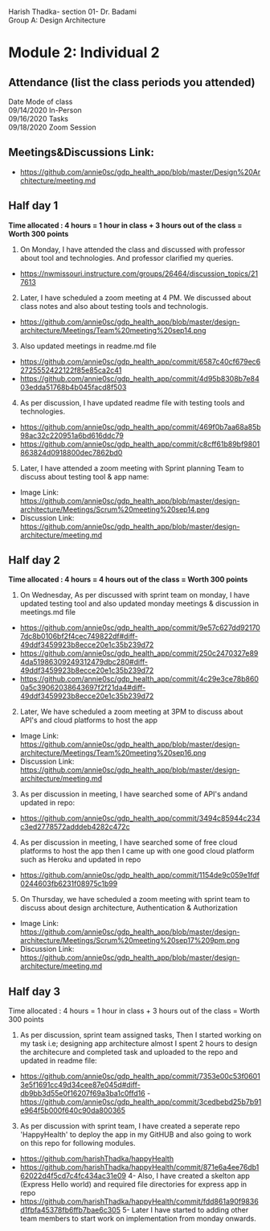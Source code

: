 Harish Thadka- section 01- Dr. Badami  
Group A: Design Architecture
# Module 2: Individual 2

## Attendance (list the class periods you attended)

Date    Mode of class  
09/14/2020 In-Person  
09/16/2020 Tasks  
09/18/2020 Zoom Session

## Meetings&Discussions Link:
- https://github.com/annie0sc/gdp_health_app/blob/master/Design%20Architecture/meeting.md

 ## Half day 1
**Time allocated : 4 hours = 1 hour in class + 3 hours out of the class = Worth 300 points**
1. On Monday, I have attended the class and discussed with professor about tool and technologies. And professor clarified my queries.
- https://nwmissouri.instructure.com/groups/26464/discussion_topics/217613
2. Later, I have scheduled a zoom meeting at 4 PM. We discussed about class notes and also about testing tools and technologis.
- https://github.com/annie0sc/gdp_health_app/blob/master/design-architecture/Meetings/Team%20meeting%20sep14.png
3. Also updated meetings in readme.md file
- https://github.com/annie0sc/gdp_health_app/commit/6587c40cf679ec62725552422122f85e85ca2c41
- https://github.com/annie0sc/gdp_health_app/commit/4d95b8308b7e8403edda51768b4b045facd8f503
4. As per discussion, I have updated readme file with testing tools and technologies.
- https://github.com/annie0sc/gdp_health_app/commit/469f0b7aa68a85b98ac32c220951a6bd616ddc79
- https://github.com/annie0sc/gdp_health_app/commit/c8cff61b89bf9801863824d0918800dec7862bd0
5. Later, I have attended a zoom meeting with Sprint planning Team to discuss about testing tool & app name:
- Image Link: https://github.com/annie0sc/gdp_health_app/blob/master/design-architecture/Meetings/Scrum%20meeting%20sep14.png
- Discussion Link: https://github.com/annie0sc/gdp_health_app/blob/master/design-architecture/meeting.md

 ## Half day 2
 **Time allocated : 4 hours = 4 hours out of the class = Worth 300 points**  
 1. On Wednesday,  As per discussed with sprint team on monday, I have updated testing tool and also updated monday meetings & discussion in meetings.md file
 - https://github.com/annie0sc/gdp_health_app/commit/9e57c627dd921707dc8b0106bf2f4cec749822df#diff-49ddf3459923b8ecce20e1c35b239d72
 - https://github.com/annie0sc/gdp_health_app/commit/250c2470327e894da51986309249312479dbc280#diff-49ddf3459923b8ecce20e1c35b239d72
 - https://github.com/annie0sc/gdp_health_app/commit/4c29e3ce78b8600a5c39062038643697f2f21da4#diff-49ddf3459923b8ecce20e1c35b239d72
 2. Later, We have scheduled a zoom meeting at 3PM to discuss about API's and cloud platforms to host the app
 - Image Link: https://github.com/annie0sc/gdp_health_app/blob/master/design-architecture/Meetings/Team%20meeting%20sep16.png
  - Discussion Link: https://github.com/annie0sc/gdp_health_app/blob/master/design-architecture/meeting.md
 3. As per discussion in meeting, I have searched some of API's andand updated in repo:
 - https://github.com/annie0sc/gdp_health_app/commit/3494c85944c234c3ed2778572adddeb4282c472c
 4. As per discussion in meeting, I have searched some of free cloud platforms to host the app then I came up with one good cloud platform such as Heroku and updated in repo
  - https://github.com/annie0sc/gdp_health_app/commit/1154de9c059e1fdf0244603fb6231f08975c1b99
  5. On Thursday, we have scheduled a zoom meeting with sprint team to discuss about design architecture, Authentication & Authorization
  - Image Link: https://github.com/annie0sc/gdp_health_app/blob/master/design-architecture/Meetings/Scrum%20meeting%20sep17%209pm.png
  - Discussion Link: https://github.com/annie0sc/gdp_health_app/blob/master/design-architecture/meeting.md

 ## Half day 3
 Time allocated : 4 hours = 1 hour in class + 3 hours out of the class = Worth 300 points   
1. As per discussion, sprint team  assigned tasks, Then I started working on my task i.e; designing app architecture almost I spent 2 hours to design the architecure and completed task and uploaded to the repo and updated in readme file:
- https://github.com/annie0sc/gdp_health_app/commit/7353e00c53f06013e5f1691cc49d34cee87e045d#diff-db9bb3d55e0f16207f69a3ba1c0ffd16
-https://github.com/annie0sc/gdp_health_app/commit/3cedbebd25b7b91e964f5b000f640c90da800365
3. As per discussion with sprint team, I have created a seperate repo 'HappyHealth' to deploy the app in my GitHUB and also going to work on this repo for following modules.
- https://github.com/harishThadka/happyHealth
- https://github.com/harishThadka/happyHealth/commit/871e6a4ee76db162022d4f5cd7c4fc434ac31e09
4- Also, I have created a skelton app (Express Hello world) and required file directories for express app in repo
- https://github.com/harishThadka/happyHealth/commit/fdd861a90f9836d1fbfa45378fb6ffb7bae6c305
5- Later I have started to adding other team members to start work on implementation from monday onwards.
